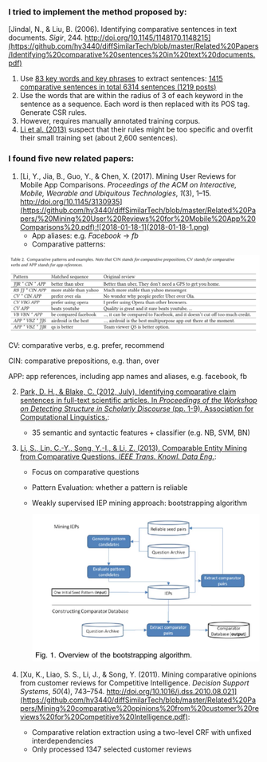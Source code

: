 ### I tried to implement the method proposed by:

[Jindal, N., & Liu, B. (2006). Identifying comparative sentences in text documents. *Sigir*, 244. http://doi.org/10.1145/1148170.1148215](https://github.com/hy3440/diffSimilarTech/blob/master/Related%20Papers/Identifying%20comparative%20sentences%20in%20text%20documents.pdf)

1. Use [83 key words and key phrases](https://github.com/hy3440/diffSimilarTech/blob/master/Related%20Papers/comparative-lexicon.pdf) to extract sentences: [1415 comparative sentences in total 6314 sentences (1219 posts)](https://github.com/hy3440/diffSimilarTech/blob/master/Data/data.txt)
2. Use the words that are within the radius of 3 of each keyword in the sentence as a sequence. Each word is then replaced with its POS tag. Generate CSR rules.
3. However, requires manually annotated training corpus.
4. [Li et al. (2013)](https://github.com/hy3440/diffSimilarTech/blob/master/Related%20Papers/Comparable%20Entity%20Mining%20from%20Comparative%20Questions.pdf) suspect that their rules might be too specific and overfit their small training set (about 2,600 sentences).

### I found five new related papers:

1. [Li, Y., Jia, B., Guo, Y., & Chen, X. (2017). Mining User Reviews for Mobile App Comparisons. *Proceedings of the ACM on Interactive, Mobile, Wearable and Ubiquitous Technologies*, *1*(3), 1–15. http://doi.org/10.1145/3130935](https://github.com/hy3440/diffSimilarTech/blob/master/Related%20Papers/%20Mining%20User%20Reviews%20for%20Mobile%20App%20Comparisons%20.pdf):![2018-01-18-1](2018-01-18-1.png)
   * App aliases: e.g. *Facebook* -> *fb*
   * Comparative patterns:  

![2018-01-18-2](2018-01-18-2.png)

CV: comparative verbs, e.g. prefer, recommend

CIN: comparative prepositions, e.g. than, over

APP: app references, including app names and aliases, e.g. facebook, fb	

2. [Park, D. H., & Blake, C. (2012, July). Identifying comparative claim sentences in full-text scientific articles. In *Proceedings of the Workshop on Detecting Structure in Scholarly Discourse* (pp. 1-9). Association for Computational Linguistics.](https://github.com/hy3440/diffSimilarTech/blob/master/Related%20Papers/Identifying%20Comparative%20Claim%20Sentences%20in%20Full-text%20Scientific%20Articles.pdf):

   * 35 semantic and syntactic features + classifier (e.g. NB, SVM, BN)	

3. [Li, S., Lin, C.-Y., Song, Y.-I., & Li, Z. (2013). Comparable Entity Mining from Comparative Questions. *IEEE Trans. Knowl. Data Eng.*](https://github.com/hy3440/diffSimilarTech/blob/master/Related%20Papers/Comparable%20Entity%20Mining%20from%20Comparative%20Questions.pdf):

   * Focus on comparative questions

   * Pattern Evaluation: whether a pattern is reliable

   * Weakly supervised IEP mining approach: bootstrapping algorithm

     ![2018-01-18-3](2018-01-18-3.png)

4. [Xu, K., Liao, S. S., Li, J., & Song, Y. (2011). Mining comparative opinions from customer reviews for Competitive Intelligence. *Decision Support Systems*, *50*(4), 743–754. http://doi.org/10.1016/j.dss.2010.08.021](https://github.com/hy3440/diffSimilarTech/blob/master/Related%20Papers/Mining%20comparative%20opinions%20from%20customer%20reviews%20for%20Competitive%20Intelligence.pdf):

   * Comparative relation extraction using a two-level CRF with unfixed interdependencies
   * Only processed 1347 selected customer reviews

   